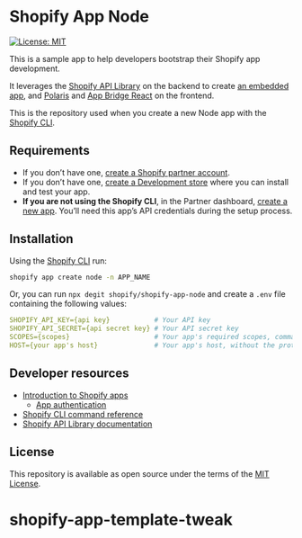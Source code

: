 # Shopify App Node

[![License: MIT](https://img.shields.io/badge/License-MIT-green.svg)](LICENSE.md)

This is a sample app to help developers bootstrap their Shopify app development.

It leverages the [Shopify API Library](https://github.com/Shopify/shopify-node-api) on the backend to create [an embedded app](https://shopify.dev/apps/tools/app-bridge/getting-started#embed-your-app-in-the-shopify-admin), and [Polaris](https://github.com/Shopify/polaris-react) and [App Bridge React](https://shopify.dev/tools/app-bridge/react-components) on the frontend.

This is the repository used when you create a new Node app with the [Shopify CLI](https://shopify.dev/apps/tools/cli).

## Requirements

- If you don’t have one, [create a Shopify partner account](https://partners.shopify.com/signup).
- If you don’t have one, [create a Development store](https://help.shopify.com/en/partners/dashboard/development-stores#create-a-development-store) where you can install and test your app.
- **If you are not using the Shopify CLI**, in the Partner dashboard, [create a new app](https://help.shopify.com/en/api/tools/partner-dashboard/your-apps#create-a-new-app). You’ll need this app’s API credentials during the setup process.

## Installation

Using the [Shopify CLI](https://github.com/Shopify/shopify-cli) run:

```sh
shopify app create node -n APP_NAME
```

Or, you can run `npx degit shopify/shopify-app-node` and create a `.env` file containing the following values:

```yaml
SHOPIFY_API_KEY={api key}           # Your API key
SHOPIFY_API_SECRET={api secret key} # Your API secret key
SCOPES={scopes}                     # Your app's required scopes, comma-separated
HOST={your app's host}              # Your app's host, without the protocol prefix
```

## Developer resources

- [Introduction to Shopify apps](https://shopify.dev/apps/getting-started)
  - [App authentication](https://shopify.dev/apps/auth)
- [Shopify CLI command reference](https://shopify.dev/apps/tools/cli/app)
- [Shopify API Library documentation](https://github.com/Shopify/shopify-node-api/tree/main/docs)

## License

This repository is available as open source under the terms of the [MIT License](https://opensource.org/licenses/MIT).

# shopify-app-template-tweak
